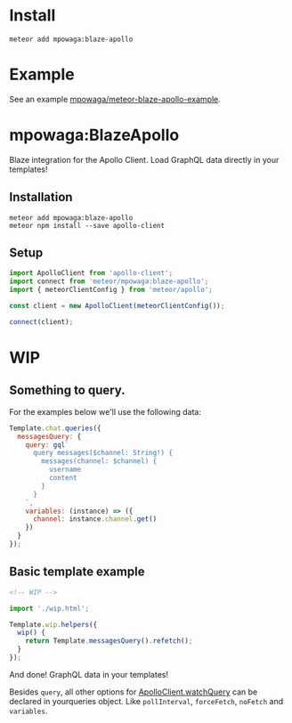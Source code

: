 # Install

```shell
meteor add mpowaga:blaze-apollo
```

# Example

See an example [mpowaga/meteor-blaze-apollo-example](https://github.com/mpowaga/meteor-blaze-apollo-example).


# mpowaga:BlazeApollo
Blaze integration for the Apollo Client. Load GraphQL data directly in your templates!

## Installation

```
meteor add mpowaga:blaze-apollo
meteor npm install --save apollo-client
```

## Setup

```javascript
import ApolloClient from 'apollo-client';
import connect from 'meteor/mpowaga:blaze-apollo';
import { meteorClientConfig } from 'meteor/apollo';

const client = new ApolloClient(meteorClientConfig());

connect(client);
```

# WIP

## Something to query.

For the examples below we'll use the following data:

```javascript
Template.chat.queries({
  messagesQuery: {
    query: gql`
      query messages($channel: String!) {
        messages(channel: $channel) {
          username
          content
        }
      }
    `,
    variables: (instance) => ({
      channel: instance.channel.get()
    })
  }
});
```

## Basic template example

```handlebars
<!-- WIP -->
```

```javascript
import './wip.html';

Template.wip.helpers({
  wip() {
    return Template.messagesQuery().refetch();
  }
});
```

And done! GraphQL data in your templates!

Besides `query`, all other options for [ApolloClient.watchQuery](http://dev.apollodata.com/core/apollo-client-api.html#ApolloClient.watchQuery) can be declared in yourqueries object. Like `pollInterval`, `forceFetch`, `noFetch` and `variables`.
